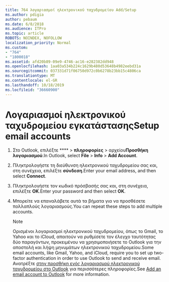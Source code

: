 ```yaml
---
title: 764 λογαριασμοί ηλεκτρονικού ταχυδρομείου Add/Setup
ms.author: pdigia
author: pebaum
ms.date: 6/8/2018
ms.audience: ITPro
ms.topic: article
ROBOTS: NOINDEX, NOFOLLOW
localization_priority: Normal
ms.custom:
- "764"
- "1800018"
ms.assetid: afd20b89-09e9-4746-ac16-e282382dd948
ms.openlocfilehash: 1aa03a534b224c1629b480d53648b4982eebd31a
ms.sourcegitcommit: 037331d71f06750d972c0b6278b23bb15c4806ca
ms.translationtype: MT
ms.contentlocale: el-GR
ms.lasthandoff: 10/18/2019
ms.locfileid: "36660900"
---
```

# <a name="setup-email-accounts"></a><span data-ttu-id="1d867-102">Λογαριασμοί ηλεκτρονικού ταχυδρομείου εγκατάστασης</span><span class="sxs-lookup"><span data-stu-id="1d867-102">Setup email accounts</span></span>

1. <span data-ttu-id="1d867-103">Στο Outlook, επιλέξτε \*\*\*\* > **πληροφορίες** > αρχείου**Προσθήκη λογαριασμού**.</span><span class="sxs-lookup"><span data-stu-id="1d867-103">In Outlook, select **File** > **Info** > **Add Account**.</span></span>

2. <span data-ttu-id="1d867-104">Πληκτρολογήστε τη διεύθυνση ηλεκτρονικού ταχυδρομείου σας και, στη συνέχεια, επιλέξτε **σύνδεση**.</span><span class="sxs-lookup"><span data-stu-id="1d867-104">Enter your email address, and then select **Connect**.</span></span>

3. <span data-ttu-id="1d867-105">Πληκτρολογήστε τον κωδικό πρόσβασής σας και, στη συνέχεια, επιλέξτε **OK**.</span><span class="sxs-lookup"><span data-stu-id="1d867-105">Enter your password and then select **OK**.</span></span>

4. <span data-ttu-id="1d867-106">Μπορείτε να επαναλάβετε αυτά τα βήματα για να προσθέσετε πολλαπλούς λογαριασμούς.</span><span class="sxs-lookup"><span data-stu-id="1d867-106">You can repeat these steps to add multiple accounts.</span></span>

    > [!NOTE]
    > <span data-ttu-id="1d867-107">Ορισμένοι λογαριασμοί ηλεκτρονικού ταχυδρομείου, όπως το Gmail, το Yahoo και το iCloud, απαιτούν να ρυθμίσετε τον έλεγχο ταυτότητας δύο παραγόντων, προκειμένου να χρησιμοποιήσετε το Outlook για την αποστολή και λήψη μηνυμάτων ηλεκτρονικού ταχυδρομείου.</span><span class="sxs-lookup"><span data-stu-id="1d867-107">Some email accounts, like Gmail, Yahoo, and iCloud, require you to set up two-factor authentication in order to use Outlook to send and receive email.</span></span> <span data-ttu-id="1d867-108">Ανατρέξτε [στην προσθήκη ενός λογαριασμού ηλεκτρονικού ταχυδρομείου στο Outlook](https://support.office.com/article/6e27792a-9267-4aa4-8bb6-c84ef146101b.aspx) για περισσότερες πληροφορίες.</span><span class="sxs-lookup"><span data-stu-id="1d867-108">See [Add an email account to Outlook](https://support.office.com/article/6e27792a-9267-4aa4-8bb6-c84ef146101b.aspx) for more information.</span></span>
  